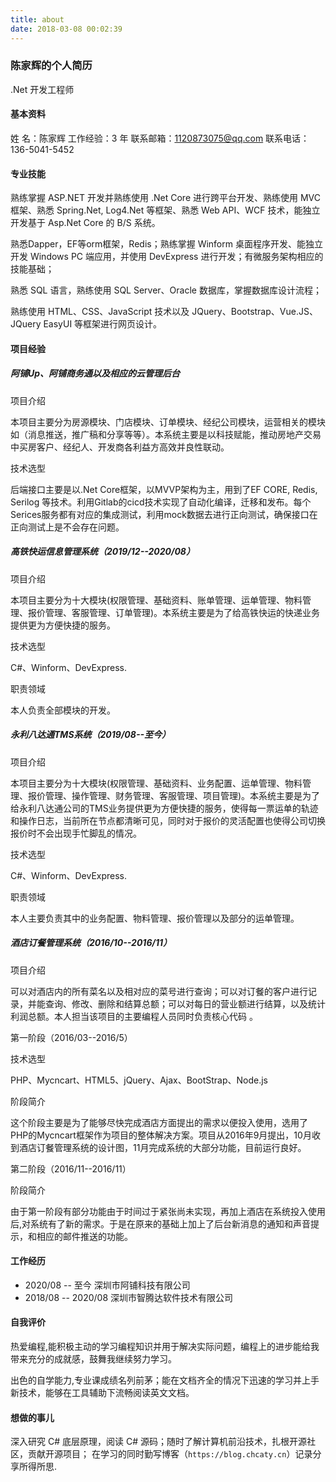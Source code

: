 ```yaml
---
title: about
date: 2018-03-08 00:02:39
---
```


### 陈家辉的个人简历

.Net 开发工程师

#### 基本资料

姓  名：陈家辉 工作经验：3 年 联系邮箱：1120873075@qq.com 联系电话：136-5041-5452

#### 专业技能

熟练掌握 ASP.NET 开发并熟练使用 .Net Core 进行跨平台开发、熟练使用 MVC 框架、熟悉 Spring.Net, Log4.Net 等框架、熟悉 Web API、WCF 技术，能独立开发基于 Asp.Net Core 的 B/S 系统。

熟悉Dapper，EF等orm框架，Redis；熟练掌握 Winform 桌面程序开发、能独立开发 Windows PC 端应用，并使用 DevExpress 进行开发；有微服务架构相应的技能基础；

熟悉 SQL 语言，熟练使用 SQL Server、Oracle 数据库，掌握数据库设计流程；

熟练使用 HTML、CSS、JavaScript 技术以及 JQuery、Bootstrap、Vue.JS、JQuery EasyUI 等框架进行网页设计。

#### 项目经验

##### 阿铺Up、阿铺商务通以及相应的云管理后台

项目介绍

本项目主要分为房源模块、门店模块、订单模块、经纪公司模块，运营相关的模块如（消息推送，推广稿和分享等等）。本系统主要是以科技赋能，推动房地产交易中买房客户、经纪人、开发商各利益方高效并良性联动。

技术选型

后端接口主要是以.Net Core框架，以MVVP架构为主，用到了EF CORE, Redis, Serilog 等技术。利用Gitlab的cicd技术实现了自动化编译，迁移和发布。每个Serices服务都有对应的集成测试，利用mock数据去进行正向测试，确保接口在正向测试上是不会存在问题。

##### 高铁快运信息管理系统（2019/12--2020/08）

项目介绍

本项目主要分为十大模块(权限管理、基础资料、账单管理、运单管理、物料管理、报价管理、客服管理、订单管理)。本系统主要是为了给高铁快运的快递业务提供更为方便快捷的服务。

技术选型

C#、Winform、DevExpress.

职责领域

本人负责全部模块的开发。

##### 永利八达通TMS系统（2019/08--至今）

项目介绍

本项目主要分为十大模块(权限管理、基础资料、业务配置、运单管理、物料管理、报价管理、操作管理、财务管理、客服管理、项目管理)。本系统主要是为了给永利八达通公司的TMS业务提供更为方便快捷的服务，使得每一票运单的轨迹和操作日志，当前所在节点都清晰可见，同时对于报价的灵活配置也使得公司切换报价时不会出现手忙脚乱的情况。

技术选型

C#、Winform、DevExpress.

职责领域

本人主要负责其中的业务配置、物料管理、报价管理以及部分的运单管理。

##### 酒店订餐管理系统（2016/10--2016/11）

项目介绍

可以对酒店内的所有菜名以及相对应的菜号进行查询；可以对订餐的客户进行记录，并能查询、修改、删除和结算总额；可以对每日的营业额进行结算，以及统计利润总额。本人担当该项目的主要编程人员同时负责核心代码 。

第一阶段（2016/03--2016/5）

技术选型

PHP、Mycncart、HTML5、jQuery、Ajax、BootStrap、Node.js

阶段简介

这个阶段主要是为了能够尽快完成酒店方面提出的需求以便投入使用，选用了PHP的Mycncart框架作为项目的整体解决方案。项目从2016年9月提出，10月收到酒店订餐管理系统的设计图，11月完成系统的大部分功能，目前运行良好。

第二阶段（2016/11--2016/11）

阶段简介

由于第一阶段有部分功能由于时间过于紧张尚未实现，再加上酒店在系统投入使用后,对系统有了新的需求。于是在原来的基础上加上了后台新消息的通知和声音提示，和相应的邮件推送的功能。

#### 工作经历

* 2020/08 -- 至今 深圳市阿铺科技有限公司
* 2018/08 -- 2020/08 深圳市智腾达软件技术有限公司

#### 自我评价

热爱编程,能积极主动的学习编程知识并用于解决实际问题，编程上的进步能给我带来充分的成就感，鼓舞我继续努力学习。

出色的自学能力,专业课成绩名列前茅；能在文档齐全的情况下迅速的学习并上手新技术，能够在工具辅助下流畅阅读英文文档。

#### 想做的事儿

深入研究 C# 底层原理，阅读 C# 源码；随时了解计算机前沿技术，扎根开源社区，贡献开源项目；
在学习的同时勤写博客（`https://blog.chcaty.cn`）记录分享所得所思.
